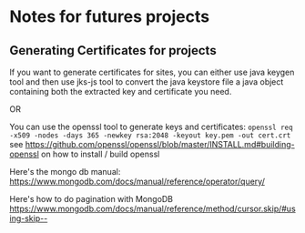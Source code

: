 # Notes for futures projects

## Generating Certificates for projects
If you want to generate certificates for sites, you can either use java keygen tool and then use jks-js tool to convert the java keystore file a java object containing both the extracted key and certificate you need.

OR

You can use the openssl tool to generate keys and certificates:
```openssl req -x509 -nodes -days 365 -newkey rsa:2048 -keyout key.pem -out cert.crt```
see https://github.com/openssl/openssl/blob/master/INSTALL.md#building-openssl
on how to install / build openssl

Here's the mongo db manual:
https://www.mongodb.com/docs/manual/reference/operator/query/

Here's how to do pagination with MongoDB
https://www.mongodb.com/docs/manual/reference/method/cursor.skip/#using-skip--